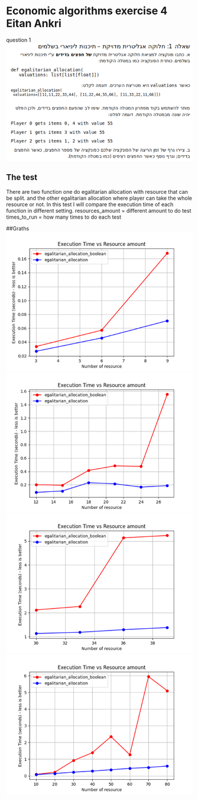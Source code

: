# Economic algorithms exercise 4 Eitan Ankri
question 1
![q1](https://github.com/eytan1998/EA4/blob/main/Q1.png)
## The test
There are two function one do egalitarian allocation with resource that can be split.
and the other egalitarian allocation where player can take the whole resource or not.
In this test I will compare the execution time of each function in different setting.
resources_amount = different amount to do test
times_to_run = how many times to do each test


##Graths
![image3-9.png](image3-9.png)
![image12-30.png](image12-30.png)
![image30-39.png](image30-39.png)
![image10-80.png](image10-80.png)